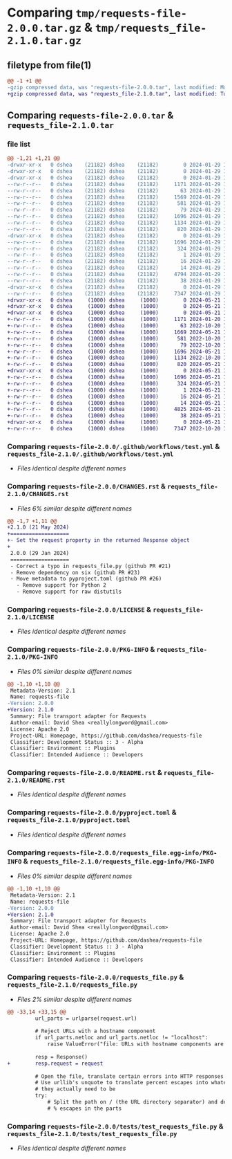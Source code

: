 # Comparing `tmp/requests-file-2.0.0.tar.gz` & `tmp/requests_file-2.1.0.tar.gz`

## filetype from file(1)

```diff
@@ -1 +1 @@
-gzip compressed data, was "requests-file-2.0.0.tar", last modified: Mon Jan 29 18:50:18 2024, max compression
+gzip compressed data, was "requests_file-2.1.0.tar", last modified: Tue May 21 16:20:14 2024, max compression
```

## Comparing `requests-file-2.0.0.tar` & `requests_file-2.1.0.tar`

### file list

```diff
@@ -1,21 +1,21 @@
-drwxr-xr-x   0 dshea    (21182) dshea    (21182)        0 2024-01-29 18:50:18.400350 requests-file-2.0.0/
-drwxr-xr-x   0 dshea    (21182) dshea    (21182)        0 2024-01-29 18:50:18.398350 requests-file-2.0.0/.github/
-drwxr-xr-x   0 dshea    (21182) dshea    (21182)        0 2024-01-29 18:50:18.399350 requests-file-2.0.0/.github/workflows/
--rw-r--r--   0 dshea    (21182) dshea    (21182)     1171 2024-01-29 18:14:36.000000 requests-file-2.0.0/.github/workflows/test.yml
--rw-r--r--   0 dshea    (21182) dshea    (21182)       63 2024-01-29 18:08:04.000000 requests-file-2.0.0/.gitignore
--rw-r--r--   0 dshea    (21182) dshea    (21182)     1569 2024-01-29 18:27:18.000000 requests-file-2.0.0/CHANGES.rst
--rw-r--r--   0 dshea    (21182) dshea    (21182)      581 2024-01-29 18:08:04.000000 requests-file-2.0.0/LICENSE
--rw-r--r--   0 dshea    (21182) dshea    (21182)       79 2024-01-29 18:08:04.000000 requests-file-2.0.0/MANIFEST.in
--rw-r--r--   0 dshea    (21182) dshea    (21182)     1696 2024-01-29 18:50:18.400350 requests-file-2.0.0/PKG-INFO
--rw-r--r--   0 dshea    (21182) dshea    (21182)     1134 2024-01-29 18:08:04.000000 requests-file-2.0.0/README.rst
--rw-r--r--   0 dshea    (21182) dshea    (21182)      820 2024-01-29 18:14:36.000000 requests-file-2.0.0/pyproject.toml
-drwxr-xr-x   0 dshea    (21182) dshea    (21182)        0 2024-01-29 18:50:18.400350 requests-file-2.0.0/requests_file.egg-info/
--rw-r--r--   0 dshea    (21182) dshea    (21182)     1696 2024-01-29 18:50:18.000000 requests-file-2.0.0/requests_file.egg-info/PKG-INFO
--rw-r--r--   0 dshea    (21182) dshea    (21182)      324 2024-01-29 18:50:18.000000 requests-file-2.0.0/requests_file.egg-info/SOURCES.txt
--rw-r--r--   0 dshea    (21182) dshea    (21182)        1 2024-01-29 18:50:18.000000 requests-file-2.0.0/requests_file.egg-info/dependency_links.txt
--rw-r--r--   0 dshea    (21182) dshea    (21182)       16 2024-01-29 18:50:18.000000 requests-file-2.0.0/requests_file.egg-info/requires.txt
--rw-r--r--   0 dshea    (21182) dshea    (21182)       14 2024-01-29 18:50:18.000000 requests-file-2.0.0/requests_file.egg-info/top_level.txt
--rw-r--r--   0 dshea    (21182) dshea    (21182)     4794 2024-01-29 18:14:36.000000 requests-file-2.0.0/requests_file.py
--rw-r--r--   0 dshea    (21182) dshea    (21182)       38 2024-01-29 18:50:18.400350 requests-file-2.0.0/setup.cfg
-drwxr-xr-x   0 dshea    (21182) dshea    (21182)        0 2024-01-29 18:50:18.399350 requests-file-2.0.0/tests/
--rw-r--r--   0 dshea    (21182) dshea    (21182)     7347 2024-01-29 18:08:04.000000 requests-file-2.0.0/tests/test_requests_file.py
+drwxr-xr-x   0 dshea     (1000) dshea     (1000)        0 2024-05-21 16:20:14.997106 requests_file-2.1.0/
+drwxr-xr-x   0 dshea     (1000) dshea     (1000)        0 2024-05-21 16:20:14.993106 requests_file-2.1.0/.github/
+drwxr-xr-x   0 dshea     (1000) dshea     (1000)        0 2024-05-21 16:20:14.995106 requests_file-2.1.0/.github/workflows/
+-rw-r--r--   0 dshea     (1000) dshea     (1000)     1171 2024-01-20 13:36:07.000000 requests_file-2.1.0/.github/workflows/test.yml
+-rw-r--r--   0 dshea     (1000) dshea     (1000)       63 2022-10-20 14:11:26.000000 requests_file-2.1.0/.gitignore
+-rw-r--r--   0 dshea     (1000) dshea     (1000)     1669 2024-05-21 16:18:08.000000 requests_file-2.1.0/CHANGES.rst
+-rw-r--r--   0 dshea     (1000) dshea     (1000)      581 2022-10-20 14:11:26.000000 requests_file-2.1.0/LICENSE
+-rw-r--r--   0 dshea     (1000) dshea     (1000)       79 2022-10-20 14:11:26.000000 requests_file-2.1.0/MANIFEST.in
+-rw-r--r--   0 dshea     (1000) dshea     (1000)     1696 2024-05-21 16:20:14.997106 requests_file-2.1.0/PKG-INFO
+-rw-r--r--   0 dshea     (1000) dshea     (1000)     1134 2022-10-20 14:11:26.000000 requests_file-2.1.0/README.rst
+-rw-r--r--   0 dshea     (1000) dshea     (1000)      820 2024-05-21 16:18:08.000000 requests_file-2.1.0/pyproject.toml
+drwxr-xr-x   0 dshea     (1000) dshea     (1000)        0 2024-05-21 16:20:14.997106 requests_file-2.1.0/requests_file.egg-info/
+-rw-r--r--   0 dshea     (1000) dshea     (1000)     1696 2024-05-21 16:20:14.000000 requests_file-2.1.0/requests_file.egg-info/PKG-INFO
+-rw-r--r--   0 dshea     (1000) dshea     (1000)      324 2024-05-21 16:20:14.000000 requests_file-2.1.0/requests_file.egg-info/SOURCES.txt
+-rw-r--r--   0 dshea     (1000) dshea     (1000)        1 2024-05-21 16:20:14.000000 requests_file-2.1.0/requests_file.egg-info/dependency_links.txt
+-rw-r--r--   0 dshea     (1000) dshea     (1000)       16 2024-05-21 16:20:14.000000 requests_file-2.1.0/requests_file.egg-info/requires.txt
+-rw-r--r--   0 dshea     (1000) dshea     (1000)       14 2024-05-21 16:20:14.000000 requests_file-2.1.0/requests_file.egg-info/top_level.txt
+-rw-r--r--   0 dshea     (1000) dshea     (1000)     4825 2024-05-21 16:18:08.000000 requests_file-2.1.0/requests_file.py
+-rw-r--r--   0 dshea     (1000) dshea     (1000)       38 2024-05-21 16:20:14.997106 requests_file-2.1.0/setup.cfg
+drwxr-xr-x   0 dshea     (1000) dshea     (1000)        0 2024-05-21 16:20:14.996106 requests_file-2.1.0/tests/
+-rw-r--r--   0 dshea     (1000) dshea     (1000)     7347 2022-10-20 14:11:26.000000 requests_file-2.1.0/tests/test_requests_file.py
```

### Comparing `requests-file-2.0.0/.github/workflows/test.yml` & `requests_file-2.1.0/.github/workflows/test.yml`

 * *Files identical despite different names*

### Comparing `requests-file-2.0.0/CHANGES.rst` & `requests_file-2.1.0/CHANGES.rst`

 * *Files 6% similar despite different names*

```diff
@@ -1,7 +1,11 @@
+2.1.0 (21 May 2024)
+===================
+- Set the request property in the returned Response object
+
 2.0.0 (29 Jan 2024)
 ===================
 - Correct a typo in requests_file.py (github PR #21)
 - Remove dependency on six (github PR #23)
 - Move metadata to pyproject.toml (github PR #26)
   - Remove support for Python 2
   - Remove support for raw distutils
```

### Comparing `requests-file-2.0.0/LICENSE` & `requests_file-2.1.0/LICENSE`

 * *Files identical despite different names*

### Comparing `requests-file-2.0.0/PKG-INFO` & `requests_file-2.1.0/PKG-INFO`

 * *Files 0% similar despite different names*

```diff
@@ -1,10 +1,10 @@
 Metadata-Version: 2.1
 Name: requests-file
-Version: 2.0.0
+Version: 2.1.0
 Summary: File transport adapter for Requests
 Author-email: David Shea <reallylongword@gmail.com>
 License: Apache 2.0
 Project-URL: Homepage, https://github.com/dashea/requests-file
 Classifier: Development Status :: 3 - Alpha
 Classifier: Environment :: Plugins
 Classifier: Intended Audience :: Developers
```

### Comparing `requests-file-2.0.0/README.rst` & `requests_file-2.1.0/README.rst`

 * *Files identical despite different names*

### Comparing `requests-file-2.0.0/pyproject.toml` & `requests_file-2.1.0/pyproject.toml`

 * *Files identical despite different names*

### Comparing `requests-file-2.0.0/requests_file.egg-info/PKG-INFO` & `requests_file-2.1.0/requests_file.egg-info/PKG-INFO`

 * *Files 0% similar despite different names*

```diff
@@ -1,10 +1,10 @@
 Metadata-Version: 2.1
 Name: requests-file
-Version: 2.0.0
+Version: 2.1.0
 Summary: File transport adapter for Requests
 Author-email: David Shea <reallylongword@gmail.com>
 License: Apache 2.0
 Project-URL: Homepage, https://github.com/dashea/requests-file
 Classifier: Development Status :: 3 - Alpha
 Classifier: Environment :: Plugins
 Classifier: Intended Audience :: Developers
```

### Comparing `requests-file-2.0.0/requests_file.py` & `requests_file-2.1.0/requests_file.py`

 * *Files 2% similar despite different names*

```diff
@@ -33,14 +33,15 @@
         url_parts = urlparse(request.url)
 
         # Reject URLs with a hostname component
         if url_parts.netloc and url_parts.netloc != "localhost":
             raise ValueError("file: URLs with hostname components are not permitted")
 
         resp = Response()
+        resp.request = request
 
         # Open the file, translate certain errors into HTTP responses
         # Use urllib's unquote to translate percent escapes into whatever
         # they actually need to be
         try:
             # Split the path on / (the URL directory separator) and decode any
             # % escapes in the parts
```

### Comparing `requests-file-2.0.0/tests/test_requests_file.py` & `requests_file-2.1.0/tests/test_requests_file.py`

 * *Files identical despite different names*

